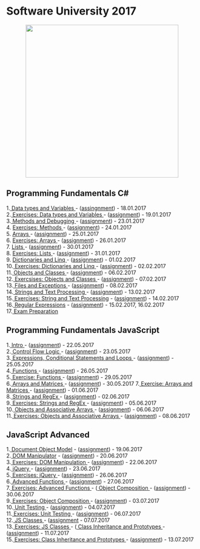 # Software University 2017
<p align="center"><a href="https://softuni.bg/"><img src="https://softuni.bg/Files/UserFiles/ImageGallery/softuni-2.0.jpg" alt="" width="403" height="403" /> </a></p>

<h2> Programming Fundamentals C#</h2>
1.<a href="https://github.com/badjok3/creative-title/tree/master/C%23/dataTypes"> Data types and Variables </a> - (<a href="https://github.com/badjok3/creative-title/blob/master/C%23/dataTypes/README.md">assingnment</a>) - 18.01.2017<br>
2.<a href="https://github.com/badjok3/creative-title/tree/master/C%23/dataTypesExercise"> Exercises: Data types and Variables </a> - (<a href="https://github.com/badjok3/creative-title/blob/master/C%23/dataTypesExercise/README.md">assignment</a>) - 19.01.2017<br>
3.<a href="https://github.com/badjok3/creative-title/tree/master/C%23/Methods%20And%20Debugging"> Methods and Debugging </a> - (<a href="https://github.com/badjok3/creative-title/blob/master/C%23/Methods%20And%20Debugging/README.md">assignment</a>) - 23.01.2017<br>
4. <a href="https://github.com/badjok3/creative-title/tree/master/C%23/Methods%20Exercise"> Exercises: Methods </a> - (<a href="https://github.com/badjok3/creative-title/blob/master/C%23/Methods%20Exercise/README.md">assignment</a>) - 24.01.2017 <br>
5. <a href="https://github.com/badjok3/creative-title/tree/master/C%23/Arrays"> Arrays </a> - (<a href="https://github.com/badjok3/creative-title/blob/master/C%23/Arrays/README.md">assignment</a>) - 25.01.2017 <br>
6. <a href="https://github.com/badjok3/creative-title/tree/master/C%23/Arrays%20Exercise"> Exercises: Arrays </a> - (<a href="https://github.com/badjok3/creative-title/blob/master/C%23/Arrays%20Exercise/README.md">assignment</a>) - 26.01.2017 <br>
7. <a href="https://github.com/badjok3/creative-title/tree/master/C%23/Lists"> Lists </a> - (<a href="https://github.com/badjok3/creative-title/blob/master/C%23/Lists/README.md">assignment</a>) - 30.01.2017 <br>
8. <a href="https://github.com/badjok3/creative-title/tree/master/C%23/Lists%20Exercise"> Exercises: Lists </a> - (<a href="https://github.com/badjok3/creative-title/blob/master/C%23/Lists%20Exercise/README.md">assignment</a>) - 31.01.2017 <br>
9. <a href="https://github.com/badjok3/creative-title/tree/master/C%23/Dictionaries%20and%20Linq"> Dictionaries and Linq </a> - (<a href="https://github.com/badjok3/creative-title/blob/master/C%23/Dictionaries%20and%20Linq/README.md">assignment</a>) - 01.02.2017<br>
10.<a href="https://github.com/badjok3/creative-title/tree/master/C%23/Dictionaries%20and%20Linq%20Exercise"> Exercises: Dictionaries and Linq </a> - (<a href="https://github.com/badjok3/creative-title/blob/master/C%23/Dictionaries%20and%20Linq%20Exercise/README.md">assignment</a>) - 02.02.2017<br>
11.<a href="https://github.com/badjok3/creative-title/tree/master/C%23/Objects%20And%20Classes"> Objects and Classes </a> - (<a href="https://github.com/badjok3/creative-title/blob/master/C%23/Objects%20And%20Classes/README.md">assignment</a>) - 06.02.2017<br>
12.<a href="https://github.com/badjok3/creative-title/tree/master/C%23/Objects%20And%20Classes%20Exercise"> Exercsises: Objects and Classes </a> - (<a href="https://github.com/badjok3/creative-title/blob/master/C%23/Objects%20And%20Classes%20Exercise/README.md">assignment</a>) - 07.02.2017<br>
13.<a href="https://github.com/badjok3/creative-title/tree/master/C%23/Files%20and%20Exceptions"> Files and Exceptions </a> - (<a href="https://github.com/badjok3/creative-title/blob/master/C%23/Files%20and%20Exceptions/README.md">assignment</a>) - 08.02.2017<br>
14.<a href="https://github.com/badjok3/creative-title/tree/master/C%23/String%20and%20Text%20Processing"> Strings and Text Processing </a> - (<a href="https://github.com/badjok3/creative-title/blob/master/C%23/String%20and%20Text%20Processing/README.md">assignment</a>) - 13.02.2017<br>
15.<a href="https://github.com/badjok3/creative-title/tree/master/C%23/Strings%20and%20Text%20Processing%20Exercise"> Exercises: String and Text Processing</a> - (<a href="https://github.com/badjok3/creative-title/blob/master/C%23/Strings%20and%20Text%20Processing%20Exercise/README.md">assignment</a>) - 14.02.2017<br>
16.<a href="https://github.com/badjok3/creative-title/tree/master/C%23/Regular%20Expressions"> Regular Expressions</a> - (<a href="https://github.com/badjok3/creative-title/blob/master/C%23/Regular%20Expressions/README.md">assignment</a>) - 15.02.2017, 16.02.2017<br>
17.<a href="https://github.com/badjok3/creative-title/tree/master/C%23/Exam%20Prep"> Exam Preparation </a>
</p>

<h2> Programming Fundamentals JavaScript</h2>
1.<a href="https://github.com/badjok3/creative-title/tree/master/JavaScript/01.Intro"> Intro </a> - (<a href="https://github.com/badjok3/creative-title/blob/master/JavaScript/01.Intro/README.md">assignment</a>) - 22.05.2017<br>
2.<a href="https://github.com/badjok3/creative-title/tree/master/JavaScript/02.Control%20Flow%20Logic"> Control Flow Logic </a> - (<a href="https://github.com/badjok3/creative-title/blob/master/JavaScript/02.Control%20Flow%20Logic/README.md">assignment</a>) - 23.05.2017<br>
3.<a href="https://github.com/badjok3/creative-title/tree/master/JavaScript/03.Expressions%2C%20Conditional%20Statements%20and%20Loops"> Expressions, Conditional Statements and Loops </a> - (<a href="https://github.com/badjok3/creative-title/blob/master/JavaScript/03.Expressions%2C%20Conditional%20Statements%20and%20Loops/README.md">assignment</a>) - 25.05.2017<br>
4.<a href="https://github.com/badjok3/creative-title/tree/master/JavaScript/04.Functions"> Functions </a> - (<a href="https://github.com/badjok3/creative-title/blob/master/JavaScript/04.Functions/README.md">assignment</a>) - 26.05.2017<br>
5.<a href="https://github.com/badjok3/creative-title/tree/master/JavaScript/05.Functions%20Exercise"> Exercise: Functions </a> - (<a href="https://github.com/badjok3/creative-title/blob/master/JavaScript/05.Functions%20Exercise/README.md">assignment</a>) - 29.05.2017<br>
6.<a href="https://github.com/badjok3/creative-title/tree/master/JavaScript/06.Arrays%20and%20Matrices"> Arrays and Matrices </a> - (<a href="https://github.com/badjok3/creative-title/blob/master/JavaScript/06.Arrays%20and%20Matrices/README.md">assignment</a>) - 30.05.2017
7.<a href="https://github.com/badjok3/creative-title/tree/master/JavaScript/07.Arrays%20and%20Matrices%20Exercise"> Exercise: Arrays and Matrices </a> - (<a href="https://github.com/badjok3/creative-title/blob/master/JavaScript/07.Arrays%20and%20Matrices%20Exercise/README.md">assignment</a>) - 01.06.2017<br>
8.<a href="https://github.com/badjok3/creative-title/tree/master/JavaScript/08.Strings%20and%20RegEx"> Strings and RegEx </a> - (<a href="https://github.com/badjok3/creative-title/blob/master/JavaScript/08.Strings%20and%20RegEx/README.md">assignment</a>) - 02.06.2017<br>
9.<a href="https://github.com/badjok3/creative-title/tree/master/JavaScript/09.Strings%20and%20RegEx%20Exercise"> Exercises: Strings and RegEx </a> - (<a href="https://github.com/badjok3/creative-title/blob/master/JavaScript/09.Strings%20and%20RegEx%20Exercise/README.md">assignment</a>) - 05.06.2017<br>
10.<a href="https://github.com/badjok3/creative-title/tree/master/JavaScript/10.Objects%20and%20Associative%20Arrays"> Objects and Associative Arrays </a> - (<a href="https://github.com/badjok3/creative-title/blob/master/JavaScript/10.Objects%20and%20Associative%20Arrays/README.md">assignment</a>) - 06.06.2017<br>
11.<a href="https://github.com/badjok3/creative-title/tree/master/JavaScript/11.Objects%20and%20Associative%20Arrays%20Exercise"> Exercises: Objects and Associative Arrays </a> - (<a href="https://github.com/badjok3/creative-title/blob/master/JavaScript/11.Objects%20and%20Associative%20Arrays%20Exercise/README.md">assignment</a>) - 08.06.2017<br>

<h2> JavaScript Advanced</h2>
1.<a href="https://github.com/badjok3/creative-title/tree/master/JavaScript%20Advanced/01.Document%20Object%20Model"> Document Object Model</a> - (<a href="https://github.com/badjok3/creative-title/blob/master/JavaScript%20Advanced/01.Document%20Object%20Model/README.md">assignment</a>) - 19.06.2017<br>
2.<a href="https://github.com/badjok3/creative-title/tree/master/JavaScript%20Advanced/02.DOM%20Manipulator"> DOM Manipulator</a> - (<a href="https://github.com/badjok3/creative-title/blob/master/JavaScript%20Advanced/02.DOM%20Manipulator/README.md">assignment</a>) - 20.06.2017<br>
3.<a href="https://github.com/badjok3/creative-title/tree/master/JavaScript%20Advanced/03.DOM%20Manipulation%20Exercises"> Exercises: DOM Manipulation </a> - (<a href="https://github.com/badjok3/creative-title/blob/master/JavaScript%20Advanced/03.DOM%20Manipulation%20Exercises/README.md">assignment</a>) - 22.06.2017<br>
4.<a href="https://github.com/badjok3/creative-title/tree/master/JavaScript%20Advanced/04.jQuery"> jQuery </a> - (<a href="https://github.com/badjok3/creative-title/blob/master/JavaScript%20Advanced/04.jQuery/README.md">assignment</a>) - 23.06.2017<br>
5.<a href="https://github.com/badjok3/creative-title/tree/master/JavaScript%20Advanced/05.jQuery%20Exercise"> Exercises: jQuery </a> - (<a href="https://github.com/badjok3/creative-title/blob/master/JavaScript%20Advanced/05.jQuery%20Exercise/README.md">assignment</a>) - 26.06.2017<br>
6.<a href="https://github.com/badjok3/creative-title/tree/master/JavaScript%20Advanced/06.Advanced%20Functions"> Advanced Functions </a> - (<a href="https://github.com/badjok3/creative-title/blob/master/JavaScript%20Advanced/06.Advanced%20Functions/README.md">assignment</a>) - 27.06.2017<br>
7.<a href="https://github.com/badjok3/creative-title/tree/master/JavaScript%20Advanced/07.Advanced%20Functions%20Exercise"> Exercises: Advanced Functions </a> - (<a href="https://github.com/badjok3/creative-title/blob/master/JavaScript%20Advanced/07.Advanced%20Functions%20Exercise/README.md>assignment</a>) - 29.06.2017<br>
8.<a href="https://github.com/badjok3/creative-title/tree/master/JavaScript%20Advanced/08.Object%20Composition"> Object Composition </a> - (<a href="https://github.com/badjok3/creative-title/blob/master/JavaScript%20Advanced/08.Object%20Composition/README.md">assignment</a>) - 30.06.2017<br>
9.<a href="https://github.com/badjok3/creative-title/tree/master/JavaScript%20Advanced/09.Object%20Composition%20Exercise"> Exercises: Object Composition </a> - (<a href="https://github.com/badjok3/creative-title/blob/master/JavaScript%20Advanced/09.Object%20Composition%20Exercise/README.md">assignment</a>) - 03.07.2017<br>
10.<a href="https://github.com/badjok3/creative-title/tree/master/JavaScript%20Advanced/10.Unit%20Testing"> Unit Testing </a> - (<a href="https://github.com/badjok3/creative-title/blob/master/JavaScript%20Advanced/10.Unit%20Testing/README.md">assignment</a>) - 04.07.2017<br>
11.<a href="https://github.com/badjok3/creative-title/tree/master/JavaScript%20Advanced/11.Unit%20Testing%20Exercise"> Exercises: Unit Testing </a> - (<a href="https://github.com/badjok3/creative-title/blob/master/JavaScript%20Advanced/11.Unit%20Testing%20Exercise/README.md">assignment</a>) - 06.07.2017<br>
12.<a href="https://github.com/badjok3/creative-title/tree/master/JavaScript%20Advanced/12.JS%20Classes"> JS Classes </a> - (<a href="https://github.com/badjok3/creative-title/blob/master/JavaScript%20Advanced/12.JS%20Classes/README.md">assignment</a> - 07.07.2017<br>
13.<a href="https://github.com/badjok3/creative-title/tree/master/JavaScript%20Advanced/13.JS%20Classes%20Exercise"> Exercises: JS Classes </a> - (<a href="https://github.com/badjok3/creative-title/blob/master/JavaScript%20Advanced/13.JS%20Classes%20Exercise/README.md>assignment</a>) - 10.07.2017<br>
14.<a href="https://github.com/badjok3/creative-title/tree/master/JavaScript%20Advanced/14.Class%20Inheritance%20and%20Prototypes"> Class Inheritance and Prototypes </a> - (<a href="https://github.com/badjok3/creative-title/blob/master/JavaScript%20Advanced/14.Class%20Inheritance%20and%20Prototypes/README.md">assignment</a>) - 11.07.2017<br>
15.<a href="https://github.com/badjok3/creative-title/tree/master/JavaScript%20Advanced/15.Prototype%20Chain"> Exercises: Class Inheritance and Prototypes </a> - (<a href="https://github.com/badjok3/creative-title/blob/master/JavaScript%20Advanced/15.Prototype%20Chain/README.md">assignment</a>) - 13.07.2017<br>
